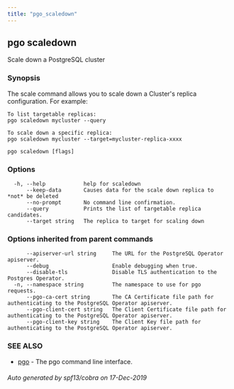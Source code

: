 ```yaml
---
title: "pgo_scaledown"
---
```

## pgo scaledown

Scale down a PostgreSQL cluster

### Synopsis

The scale command allows you to scale down a Cluster's replica configuration. For example:

	To list targetable replicas:
	pgo scaledown mycluster --query

	To scale down a specific replica:
	pgo scaledown mycluster --target=mycluster-replica-xxxx

```
pgo scaledown [flags]
```

### Options

```
  -h, --help            help for scaledown
      --keep-data       Causes data for the scale down replica to *not* be deleted
      --no-prompt       No command line confirmation.
      --query           Prints the list of targetable replica candidates.
      --target string   The replica to target for scaling down
```

### Options inherited from parent commands

```
      --apiserver-url string     The URL for the PostgreSQL Operator apiserver.
      --debug                    Enable debugging when true.
      --disable-tls              Disable TLS authentication to the Postgres Operator.
  -n, --namespace string         The namespace to use for pgo requests.
      --pgo-ca-cert string       The CA Certificate file path for authenticating to the PostgreSQL Operator apiserver.
      --pgo-client-cert string   The Client Certificate file path for authenticating to the PostgreSQL Operator apiserver.
      --pgo-client-key string    The Client Key file path for authenticating to the PostgreSQL Operator apiserver.
```

### SEE ALSO

* [pgo](/operatorcli/cli/pgo/)	 - The pgo command line interface.

###### Auto generated by spf13/cobra on 17-Dec-2019
